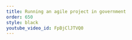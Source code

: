 ```yaml
---
title: Running an agile project in government
order: 650
style: black
youtube_video_id: FpBjClJTVQ0
---
```


